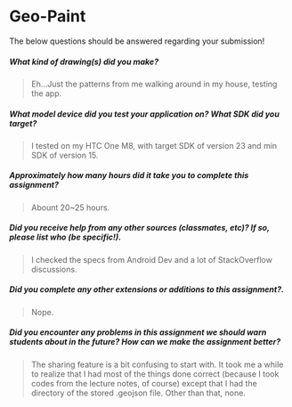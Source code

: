 # Geo-Paint

The below questions should be answered regarding your submission!

##### What kind of drawing(s) did you make? #####
> Eh...Just the patterns from me walking around in my house, testing the app.


##### What model device did you test your application on? What SDK did you target? #####
> I tested on my HTC One M8, with target SDK of version 23 and min SDK of version 15.


##### Approximately how many hours did it take you to complete this assignment? #####
> Abount 20~25 hours.


##### Did you receive help from any other sources (classmates, etc)? If so, please list who (be specific!). #####
> I checked the specs from Android Dev and a lot of StackOverflow discussions.


##### Did you complete any other extensions or additions to this assignment?. #####
> Nope.


##### Did you encounter any problems in this assignment we should warn students about in the future? How can we make the assignment better? #####
> The sharing feature is a bit confusing to start with. It took me a while to realize that I had most of the things done correct (because I took codes from the lecture notes, of course) except that I had the directory of the stored .geojson file. Other than that, none.
